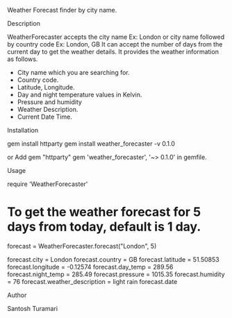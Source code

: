 Weather Forecast finder by city name.

Description

WeatherForecaster accepts the city name Ex: London or city name followed by country code Ex: London, GB
It can accept the number of days from the current day to get the weather details. It provides the weather information as follows.
  - City name which you are searching for.
  - Country code.
  - Latitude, Longitude.
  - Day and night temperature values in Kelvin.  
  - Pressure and humidity
  - Weather Description.
  - Current Date Time.

 Installation
 
 gem install httparty
 gem install weather_forecaster -v 0.1.0

 or Add 
 gem "httparty"
 gem 'weather_forecaster', '~> 0.1.0' in gemfile.

 Usage

 require 'WeatherForecaster'

 # To get the weather forecast for 5 days from today, default is 1 day.
 forecast = WeatherForecaster.forecast("London", 5) 
 
 forecast.city = London
 forecast.country = GB
 forecast.latitude = 51.50853
 forecast.longitude = -0.12574
 forecast.day_temp = 289.56
 forecast.night_temp = 285.49
 forecast.pressure = 1015.35
 forecast.humidity = 76
 forecast.weather_description = light rain
 forecast.date 

 Author

 Santosh Turamari
